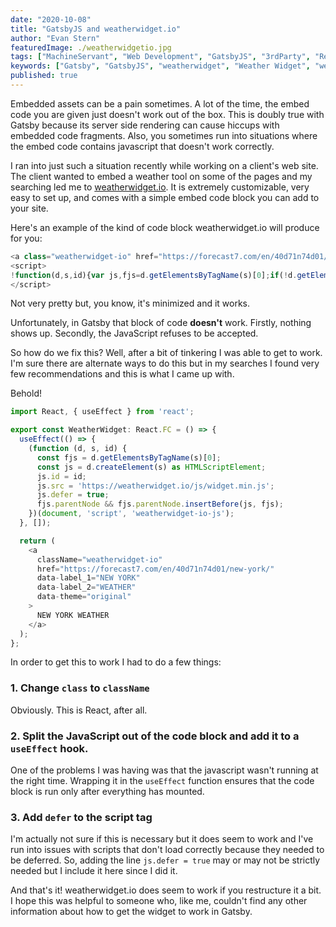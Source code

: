 ```yaml
---
date: "2020-10-08"
title: "GatsbyJS and weatherwidget.io"
author: "Evan Stern"
featuredImage: ./weatherwidgetio.jpg
tags: ["MachineServant", "Web Development", "GatsbyJS", "3rdParty", "React"]
keywords: ["Gatsby", "GatsbyJS", "weatherwidget", "Weather Widget", "weatherwidget.io"]
published: true
---
```


Embedded assets can be a pain sometimes. A lot of the time, the embed code
you are given just doesn't work out of the box. This is doubly true with
Gatsby because its server side rendering can cause hiccups with embedded
code fragments. Also, you sometimes run into situations where the embed code
contains javascript that doesn't work correctly.

I ran into just such a situation recently while working on a client's web
site. The client wanted to embed a weather tool on some of the pages and my
searching led me to [weatherwidget.io](https://weatherwidget.io). It is
extremely customizable, very easy to set up, and comes with a simple embed
code block you can add to your site.

Here's an example of the kind of code block weatherwidget.io will produce for
you:

```javascript
<a class="weatherwidget-io" href="https://forecast7.com/en/40d71n74d01/new-york/" data-label_1="NEW YORK" data-label_2="WEATHER" data-theme="original" >NEW YORK WEATHER</a>
<script>
!function(d,s,id){var js,fjs=d.getElementsByTagName(s)[0];if(!d.getElementById(id)){js=d.createElement(s);js.id=id;js.src='https://weatherwidget.io/js/widget.min.js';fjs.parentNode.insertBefore(js,fjs);}}(document,'script','weatherwidget-io-js');
</script>
```

Not very pretty but, you know, it's minimized and it works.

Unfortunately, in Gatsby that block of code **doesn't** work. Firstly,
nothing shows up. Secondly, the JavaScript refuses to be accepted.

So how do we fix this? Well, after a bit of tinkering I was able to get to
work. I'm sure there are alternate ways to do this but in my searches I found
very few recommendations and this is what I came up with.

Behold!

```typescript
import React, { useEffect } from 'react';

export const WeatherWidget: React.FC = () => {
  useEffect(() => {
    (function (d, s, id) {
      const fjs = d.getElementsByTagName(s)[0];
      const js = d.createElement(s) as HTMLScriptElement;
      js.id = id;
      js.src = 'https://weatherwidget.io/js/widget.min.js';
      js.defer = true;
      fjs.parentNode && fjs.parentNode.insertBefore(js, fjs);
    })(document, 'script', 'weatherwidget-io-js');
  }, []);

  return (
    <a
      className="weatherwidget-io"
      href="https://forecast7.com/en/40d71n74d01/new-york/"
      data-label_1="NEW YORK"
      data-label_2="WEATHER"
      data-theme="original"
    >
      NEW YORK WEATHER
    </a>
  );
};
```

In order to get this to work I had to do a few things:

### 1. Change `class` to `className` 

Obviously. This is React, after all.

### 2. Split the JavaScript out of the code block and add it to a `useEffect` hook.

One of the problems I was having was that the javascript wasn't running at
the right time. Wrapping it in the `useEffect` function ensures that the code
block is run only after everything has mounted.

### 3. Add `defer` to the script tag

I'm actually not sure if this is necessary but it does seem to work and I've
run into issues with scripts that don't load correctly because they needed to
be deferred. So, adding the line `js.defer = true` may or may not be strictly
needed but I include it here since I did it.

And that's it! weatherwidget.io does seem to work if you restructure it a
bit. I hope this was helpful to someone who, like me, couldn't find any other
information about how to get the widget to work in Gatsby.